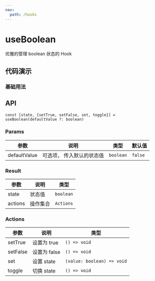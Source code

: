 ```yaml
---
nav:
  path: /hooks
---
```


# useBoolean

优雅的管理 boolean 状态的 Hook

## 代码演示

<code src="./demo/index.tsx"></code>

### 基础用法

## API

```
const [state, {setTrue, setFalse, set, toggle}] = useBoolean(defaultValue ?: boolean)
```

### Params

| 参数         | 说明                      | 类型      | 默认值  |
| ------------ | ------------------------- | --------- | ------- |
| defaultValue | 可选项， 传入默认的状态值 | `boolean` | `false` |

### Result

| 参数    | 说明     | 类型      |
| ------- | -------- | --------- |
| state   | 状态值   | `boolean` |
| actions | 操作集合 | `Actions` |

### Actions

| 参数     | 说明         | 类型                       |
| -------- | ------------ | -------------------------- |
| setTrue  | 设置为 true  | `() => void`               |
| setFalse | 设置为 false | `() => void`               |
| set      | 设置 state   | `(value: boolean) => void` |
| toggle   | 切换 state   | `() => void`               |
